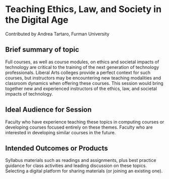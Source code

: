 # Teaching Ethics, Law, and Society in the Digital Age

Contributed by Andrea Tartaro, Furman University

## Brief summary of topic

Full courses, as well as course modules, on ethics and societal impacts of technology are critical to the training of the next generation of technology professionals. Liberal Arts colleges provide a perfect context for such courses, but instructors may be encountering new teaching modalities and classroom dynamics when offering these courses. This session would bring together new and experienced instructors of the ethics, law, and societal impacts of technology.

## Ideal Audience for Session
Faculty who have experience teaching these topics in computing courses or developing courses focused entirely on these themes. Faculty who are interested in developing similar courses in the future.

## Intended Outcomes or Products
Syllabus materials such as readings and assignments, plus best practice guidance for class activities and leading discussion on these topics. Selecting a digital platform for sharing materials (or joining an existing one).
